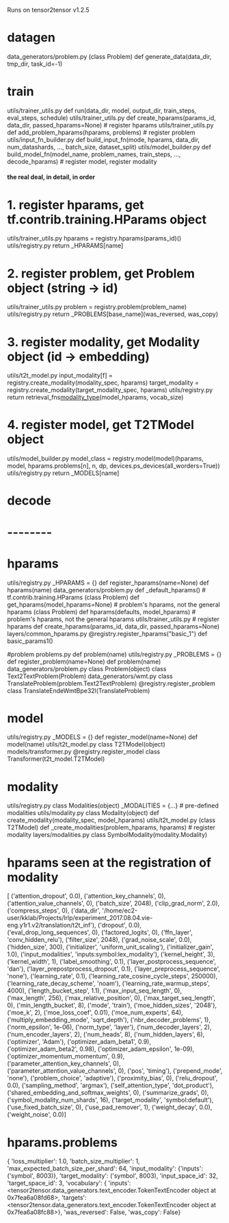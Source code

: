 Runs on tensor2tensor v1.2.5

# datagen
data_generators/problem.py
  (class Problem) def generate_data(data_dir, tmp_dir, task_id=-1)

# train
utils/trainer_utils.py
  def run(data_dir, model, output_dir, train_steps, eval_steps, schedule)
utils/trainer_utils.py
  def create_hparams(params_id, data_dir, passed_hparams=None) # register hparams
utils/trainer_utils.py
  def add_problem_hparams(hparams, problems) # register problem
utils/input_fn_builder.py
  def build_input_fn(mode, hparams, data_dir, num_datashards, ..., batch_size, dataset_split)
utils/model_builder.py
  def build_model_fn(model_name, problem_names, train_steps, ..., decode_hparams) # register model, register modality

#### the real deal, in detail, in order
# 1. register hparams, get tf.contrib.training.HParams object
utils/trainer_utils.py
  hparams = registry.hparams(params_id)()
utils/registry.py
  return _HPARAMS[name]
# 2. register problem, get Problem object (string -> id)
utils/trainer_utils.py
  problem = registry.problem(problem_name)
utils/registry.py
  return _PROBLEMS[base_name](was_reversed, was_copy)
# 3. register modality, get Modality object (id -> embedding)
utils/t2t_model.py
  input_modality[f] = registry.create_modality(modality_spec, hparams)
  target_modality = registry.create_modality(target_modality_spec, hparams)
utils/registry.py
  return retrieval_fns[modality_type](modality_name)(model_hparams, vocab_size)
# 4. register model, get T2TModel object
utils/model_builder.py
  model_class = registry.model(model)(hparams, model, hparams.problems[n], n, dp, devices.ps_devices(all_worders=True))
utils/registry.py
  return _MODELS[name]

# decode

# --------
# hparams
utils/registry.py
  _HPARAMS = {}
  def register_hparams(name=None)
  def hparams(name)
data_generators/problem.py
  def _default_hparams() # tf.contrib.training.HParams
  (class Problem) def get_hparams(model_hparams=None) # problem's hparams, not the general hparams
  (class Problem) def hparams(defaults, model_hparams) # problem's hparams, not the general hparams
utils/trainer_utils.py # register hparams
  def create_hparams(params_id, data_dir, passed_hparams=None)
layers/common_hparams.py
  @registry.register_hparams("basic_1")
  def basic_params1()

#problem
problems.py
  def problem(name)
utils/registry.py
  _PROBLEMS = {}
  def register_problem(name=None)
  def problem(name)
data_generators/problem.py
  class Problem(object)
  class Text2TextProblem(Problem)
data_generators/wmt.py
  class TranslateProblem(problem.Text2TextProblem)
  @registry.register_problem
  class TranslateEndeWmtBpe32l(TranslateProblem)

# model
utils/registry.py
  _MODELS = {}
  def register_model(name=None)
  def model(name)
utils/t2t_model.py
  class T2TModel(object)
models/transformer.py
  @registry.register_model
  class Transformer(t2t_model.T2TModel)

# modality
utils/registry.py
  class Modalities(object)
  _MODALITIES = {...} # pre-defined modalities
utils/modality.py
  class Modality(object)
  def create_modality(modality_spec, model_hparams)
utils/t2t_model.py
  (class T2TModel) def _create_modalities(problem_hparams, hparams) # register modality
layers/modalities.py
  class SymbolModality(modality.Modality)

####
# hparams seen at the registration of modality
[
  ('attention_dropout', 0.0), 
  ('attention_key_channels', 0), 
  ('attention_value_channels', 0), 
  ('batch_size', 2048), 
  ('clip_grad_norm', 2.0),
  ('compress_steps', 0),
  ('data_dir', '/home/ec2-user/kklab/Projects/lrlp/experiment_2017.08.04.vie-eng.y1r1.v2/translation/t2t_inf'),
  ('dropout', 0.0),
  ('eval_drop_long_sequences', 0),
  ('factored_logits', 0),
  ('ffn_layer', 'conv_hidden_relu'),
  ('filter_size', 2048),
  ('grad_noise_scale', 0.0),
  ('hidden_size', 300),
  ('initializer', 'uniform_unit_scaling'),
  ('initializer_gain', 1.0),
  ('input_modalities', 'inputs:symbol:lex_modality'),
  ('kernel_height', 3),
  ('kernel_width', 1),
  ('label_smoothing', 0.1),
  ('layer_postprocess_sequence', 'dan'),
  ('layer_prepostprocess_dropout', 0.1),
  ('layer_preprocess_sequence', 'none'),
  ('learning_rate', 0.1),
  ('learning_rate_cosine_cycle_steps', 250000),
  ('learning_rate_decay_scheme', 'noam'),
  ('learning_rate_warmup_steps', 4000),
  ('length_bucket_step', 1.1),
  ('max_input_seq_length', 0),
  ('max_length', 256),
  ('max_relative_position', 0),
  ('max_target_seq_length', 0),
  ('min_length_bucket', 8),
  ('mode', 'train'),
  ('moe_hidden_sizes', '2048'),
  ('moe_k', 2),
  ('moe_loss_coef', 0.01),
  ('moe_num_experts', 64),
  ('multiply_embedding_mode', 'sqrt_depth'),
  ('nbr_decoder_problems', 1),
  ('norm_epsilon', 1e-06),
  ('norm_type', 'layer'),
  ('num_decoder_layers', 2),
  ('num_encoder_layers', 2),
  ('num_heads', 8),
  ('num_hidden_layers', 6),
  ('optimizer', 'Adam'),
  ('optimizer_adam_beta1', 0.9),
  ('optimizer_adam_beta2', 0.98), 
  ('optimizer_adam_epsilon', 1e-09),
  ('optimizer_momentum_momentum', 0.9),
  ('parameter_attention_key_channels', 0),
  ('parameter_attention_value_channels', 0),
  ('pos', 'timing'),
  ('prepend_mode', 'none'),
  ('problem_choice', 'adaptive'),
  ('proximity_bias', 0),
  ('relu_dropout', 0.0),
  ('sampling_method', 'argmax'),
  ('self_attention_type', 'dot_product'),
  ('shared_embedding_and_softmax_weights', 0),
  ('summarize_grads', 0),
  ('symbol_modality_num_shards', 16),
  ('target_modality', 'symbol:default'),
  ('use_fixed_batch_size', 0),
  ('use_pad_remover', 1),
  ('weight_decay', 0.0),
  ('weight_noise', 0.0)]

# hparams.problems
{
  'loss_multiplier': 1.0,
  'batch_size_multiplier': 1,
  'max_expected_batch_size_per_shard': 64,
  'input_modality': {'inputs': ('symbol', 8003)},
  'target_modality': ('symbol', 8003),
  'input_space_id': 32,
  'target_space_id': 3,
  'vocabulary': {
    'inputs': <tensor2tensor.data_generators.text_encoder.TokenTextEncoder object at 0x7fea6a08fd68>,
    'targets': <tensor2tensor.data_generators.text_encoder.TokenTextEncoder object at 0x7fea6a08fc88>},
  'was_reversed': False,
  'was_copy': False}

